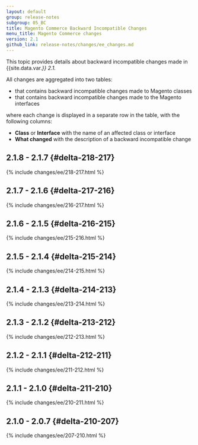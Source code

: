 ```yaml
---
layout: default
group: release-notes
subgroup: 05_BC
title: Magento Commerce Backward Incompatible Changes
menu_title: Magento Commerce changes
version: 2.1
github_link: release-notes/changes/ee_changes.md
---
```


This topic provides details about backward incompatible changes made in {{site.data.var.<var>}} 2.1.

All changes are aggregated into two tables:

- that contains backward incompatible changes made to Magento classes
- that contains backward incompatible changes made to the Magento interfaces

where each change is displayed in a separate row in the table, with the following columns:

- **Class** or **Interface** with the name of an affected class or interface
- **What changed** with the description of a backward incompatible change

## 2.1.8 - 2.1.7 {#delta-218-217}

{% include changes/ee/218-217.html %}

## 2.1.7 - 2.1.6 {#delta-217-216}

{% include changes/ee/216-217.html %}

## 2.1.6 - 2.1.5 {#delta-216-215}

{% include changes/ee/215-216.html %}

## 2.1.5 - 2.1.4 {#delta-215-214}

{% include changes/ee/214-215.html %}

## 2.1.4 - 2.1.3 {#delta-214-213}

{% include changes/ee/213-214.html %}

## 2.1.3 - 2.1.2 {#delta-213-212}

{% include changes/ee/212-213.html %}

## 2.1.2 - 2.1.1 {#delta-212-211}

{% include changes/ee/211-212.html %}

## 2.1.1 - 2.1.0 {#delta-211-210}

{% include changes/ee/210-211.html %}

## 2.1.0 - 2.0.7 {#delta-210-207}

{% include changes/ee/207-210.html %}